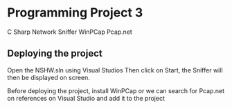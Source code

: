 # Programming Project 3
C Sharp Network Sniffer WinPCap Pcap.net

## Deploying the project
Open the NSHW.sln using Visual Studios
  Then click on Start, the Sniffer will then be displayed on screen.

Before deploying the project, install WinPCap or we can search for Pcap.net on references on Visual Studio and add it to the project
